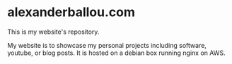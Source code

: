 # alexanderballou.com
This is my website's repository.

My website is to showcase my personal projects including software, youtube, or blog posts. It is hosted on a debian box running nginx on AWS. 

